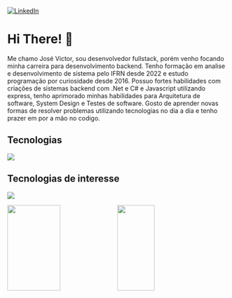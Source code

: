 <a href="https://www.linkedin.com/in/josetvictor" target="_blank"><img alt="LinkedIn" src="https://img.shields.io/badge/linkedin-%230077B5.svg?style=for-the-badge&logo=linkedin&logoColor=white"/></a>

# Hi There! 👋

Me chamo José Victor, sou desenvolvedor fullstack, porém venho focando minha carreira para desenvolvimento backend. Tenho formação em analise e desenvolvimento de sistema pelo IFRN desde 2022 e estudo programação por curiosidade desde 2016.
Possuo fortes habilidades com criações de sistemas backend com .Net e C# e Javascript utilizando express, tenho aprimorado minhas habilidades para Arquitetura de software, System Design e Testes de software. Gosto de aprender novas formas de resolver problemas utilizando tecnologias no dia a dia e tenho prazer em por a mão no codigo.

## Tecnologias
<p>
  <a href="https://skillicons.dev">
    <img src="https://skillicons.dev/icons?i=cs,dotnet,docker,javascript,nodejs,angular,mysql,postgresql" />
  </a>
</p>

## Tecnologias de interesse
<p>
  <a href="https://skillicons.dev">
    <img src="https://skillicons.dev/icons?i=py,react,selenium,linux" />
  </a>
</p>

<div aling=center>
  <img width="49%" height="195px" src="https://github-readme-stats.vercel.app/api?username=josetvictor&show_icons=true&count_private=true&title_color=80F7D4&icon_color=9d00ff&text_color=c9d1d9&bg_color=0d1117&border_color=fff0" />
  
<img width="41%" height="195px" src="https://github-readme-stats.vercel.app/api/top-langs/?username=josetvictor&layout=compact&title_color=80F7D4&text_color=fff&bg_color=0d1117&border_color=fff0" />

</div>
